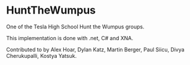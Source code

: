 HuntTheWumpus
=============

One of the Tesla High School Hunt the Wumpus groups.

This implementation is done with .net, C# and XNA.

Contributed to by Alex Hoar, Dylan Katz, Martin Berger, Paul Siicu, Divya Cherukupalli, Kostya Yatsuk.
